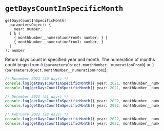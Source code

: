 # `getDaysCountInSpecificMonth`

```
getDaysCountInSpecificMonth(
  parametersObject: {
    year: number;
  } & (
    { monthNumber__numerationFrom0: number; } |
    { monthNumber__numerationFrom1: number; }
  )
): number
```

Return days count in specified year and month.
The numeration of months could begin from `0` (`parametersObject.monthNumber__numerationFrom0`) or `1`
(`parametersObject.monthNumber__numerationFrom1`);

```typescript
/* November 2021 (30 days) */
console.log(getDaysCountInSpecificMonth({ year: 2021, monthNumber__numerationFrom1: 11 }));   // 30
console.log(getDaysCountInSpecificMonth({ year: 2021, monthNumber__numerationFrom0: 10 }));   // 30

/* December 2021 (31 days) */
console.log(getDaysCountInSpecificMonth({ year: 2022, monthNumber__numerationFrom1: 12 }));   // 31
console.log(getDaysCountInSpecificMonth({ year: 2022, monthNumber__numerationFrom0: 11 }));   // 31

/* February 2022 (28 days) */
console.log(getDaysCountInSpecificMonth({ year: 2022, monthNumber__numerationFrom1: 2 }));    // 28
console.log(getDaysCountInSpecificMonth({ year: 2022, monthNumber__numerationFrom0: 1 }));    // 28
```

